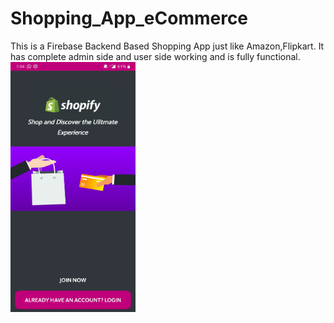 # Shopping_App_eCommerce
This is a Firebase Backend Based Shopping App just like Amazon,Flipkart. It has complete admin side and user side working and is fully functional. 
<img src="https://github.com/JATHISWAR/Shopping_App_eCommerce/blob/master/shopify/Screenshot_20201009-130449.jpg" width="200" height="400">
